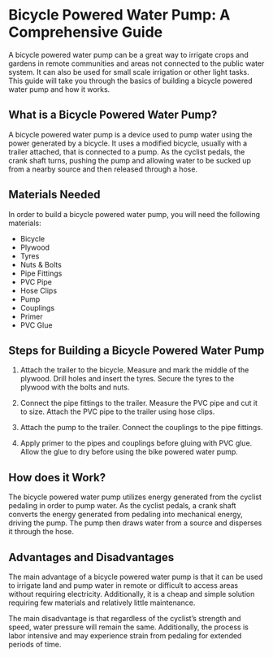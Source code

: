 
# Bicycle Powered Water Pump: A Comprehensive Guide

A bicycle powered water pump can be a great way to irrigate crops and gardens in remote communities and areas not connected to the public water system. It can also be used for small scale irrigation or other light tasks. This guide will take you through the basics of building a bicycle powered water pump and how it works. 

## What is a Bicycle Powered Water Pump?
 
A bicycle powered water pump is a device used to pump water using the power generated by a bicycle. It uses a modified bicycle, usually with a trailer attached, that is connected to a pump. As the cyclist pedals, the crank shaft turns, pushing the pump and allowing water to be sucked up from a nearby source and then released through a hose.

## Materials Needed

In order to build a bicycle powered water pump, you will need the following materials:

- Bicycle
- Plywood
- Tyres
- Nuts & Bolts
- Pipe Fittings 
- PVC Pipe
- Hose Clips
- Pump
- Couplings
- Primer
- PVC Glue 

## Steps for Building a Bicycle Powered Water Pump

1. Attach the trailer to the bicycle. Measure and mark the middle of the plywood. Drill holes and insert the tyres. Secure the tyres to the plywood with the bolts and nuts.

2. Connect the pipe fittings to the trailer. Measure the PVC pipe and cut it to size. Attach the PVC pipe to the trailer using hose clips. 

3. Attach the pump to the trailer. Connect the couplings to the pipe fittings. 

4. Apply primer to the pipes and couplings before gluing with PVC glue. Allow the glue to dry before using the bike powered water pump.

## How does it Work?

The bicycle powered water pump utilizes energy generated from the cyclist pedaling in order to pump water. As the cyclist pedals, a crank shaft converts the energy generated from pedaling into mechanical energy, driving the pump. The pump then draws water from a source and disperses it through the hose. 

## Advantages and Disadvantages

The main advantage of a bicycle powered water pump is that it can be used to irrigate land and pump water in remote or difficult to access areas without requiring electricity. Additionally, it is a cheap and simple solution requiring few materials and relatively little maintenance. 

The main disadvantage is that regardless of the cyclist’s strength and speed, water pressure will remain the same. Additionally, the process is labor intensive and may experience strain from pedaling for extended periods of time.

